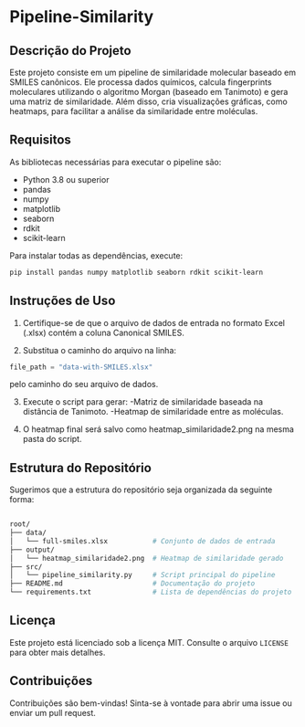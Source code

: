 # Pipeline-Similarity

## Descrição do Projeto
Este projeto consiste em um pipeline de similaridade molecular baseado em SMILES canônicos. Ele processa dados químicos, calcula fingerprints moleculares utilizando o algoritmo Morgan (baseado em Tanimoto) e gera uma matriz de similaridade. Além disso, cria visualizações gráficas, como heatmaps, para facilitar a análise da similaridade entre moléculas.

## Requisitos
As bibliotecas necessárias para executar o pipeline são:

- Python 3.8 ou superior
- pandas
- numpy
- matplotlib
- seaborn
- rdkit
- scikit-learn

Para instalar todas as dependências, execute:
```bash
pip install pandas numpy matplotlib seaborn rdkit scikit-learn
```

## Instruções de Uso

1. Certifique-se de que o arquivo de dados de entrada no formato Excel (.xlsx) contém a coluna Canonical SMILES.
   
2. Substitua o caminho do arquivo na linha:

```python
file_path = "data-with-SMILES.xlsx"
```
pelo caminho do seu arquivo de dados.

3. Execute o script para gerar:
-Matriz de similaridade baseada na distância de Tanimoto.
-Heatmap de similaridade entre as moléculas.

4. O heatmap final será salvo como heatmap_similaridade2.png na mesma pasta do script.

## Estrutura do Repositório
Sugerimos que a estrutura do repositório seja organizada da seguinte forma:

```bash

root/
├── data/
│   └── full-smiles.xlsx           # Conjunto de dados de entrada
├── output/
│   └── heatmap_similaridade2.png  # Heatmap de similaridade gerado
├── src/
│   └── pipeline_similarity.py     # Script principal do pipeline
├── README.md                      # Documentação do projeto
└── requirements.txt               # Lista de dependências do projeto
```

## Licença
Este projeto está licenciado sob a licença MIT. Consulte o arquivo `LICENSE` para obter mais detalhes.

## Contribuições
Contribuições são bem-vindas! Sinta-se à vontade para abrir uma issue ou enviar um pull request.

